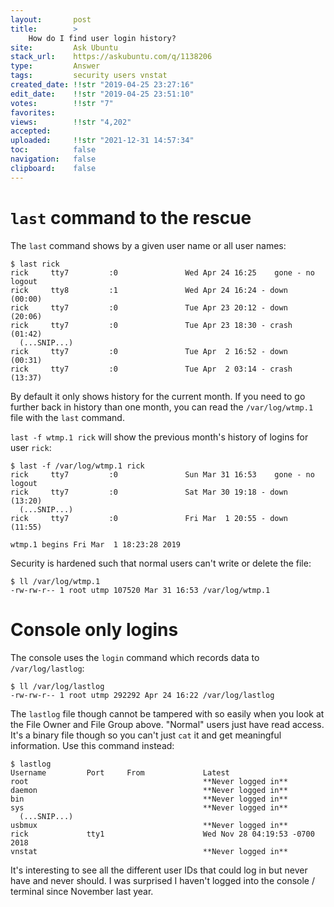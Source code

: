 ```yaml
---
layout:       post
title:        >
    How do I find user login history?
site:         Ask Ubuntu
stack_url:    https://askubuntu.com/q/1138206
type:         Answer
tags:         security users vnstat
created_date: !!str "2019-04-25 23:27:16"
edit_date:    !!str "2019-04-25 23:51:10"
votes:        !!str "7"
favorites:    
views:        !!str "4,202"
accepted:     
uploaded:     !!str "2021-12-31 14:57:34"
toc:          false
navigation:   false
clipboard:    false
---
```


# `last` command to the rescue

The `last` command shows by a given user name or all user names:

``` 
$ last rick
rick     tty7         :0               Wed Apr 24 16:25    gone - no logout
rick     tty8         :1               Wed Apr 24 16:24 - down   (00:00)
rick     tty7         :0               Tue Apr 23 20:12 - down   (20:06)
rick     tty7         :0               Tue Apr 23 18:30 - crash  (01:42)
  (...SNIP...)
rick     tty7         :0               Tue Apr  2 16:52 - down   (00:31)
rick     tty7         :0               Tue Apr  2 03:14 - crash  (13:37)

```

By default it only shows history for the current month. If you need to go further back in history than one month, you can read the `/var/log/wtmp.1` file with the `last` command.

`last -f wtmp.1 rick` will show the previous month's history of logins for user `rick`:

``` 
$ last -f /var/log/wtmp.1 rick
rick     tty7         :0               Sun Mar 31 16:53    gone - no logout
rick     tty7         :0               Sat Mar 30 19:18 - down   (13:20)
  (...SNIP...)
rick     tty7         :0               Fri Mar  1 20:55 - down   (11:55)

wtmp.1 begins Fri Mar  1 18:23:28 2019

```


Security is hardened such that normal users can't write or delete the file:

``` 
$ ll /var/log/wtmp.1
-rw-rw-r-- 1 root utmp 107520 Mar 31 16:53 /var/log/wtmp.1

```

# Console only logins

The console uses the `login` command which records data to `/var/log/lastlog`:

``` 
$ ll /var/log/lastlog
-rw-rw-r-- 1 root utmp 292292 Apr 24 16:22 /var/log/lastlog

```

The `lastlog` file though cannot be tampered with so easily when you look at the File Owner and File Group above. "Normal" users just have read access. It's a binary file though so you can't just `cat` it and get meaningful information. Use this command instead:

``` 
$ lastlog
Username         Port     From             Latest
root                                       **Never logged in**
daemon                                     **Never logged in**
bin                                        **Never logged in**
sys                                        **Never logged in**
  (...SNIP...)
usbmux                                     **Never logged in**
rick             tty1                      Wed Nov 28 04:19:53 -0700 2018
vnstat                                     **Never logged in**

```

It's interesting to see all the different user IDs that could log in but never have and never should. I was surprised I haven't logged into the console / terminal since November last year.




